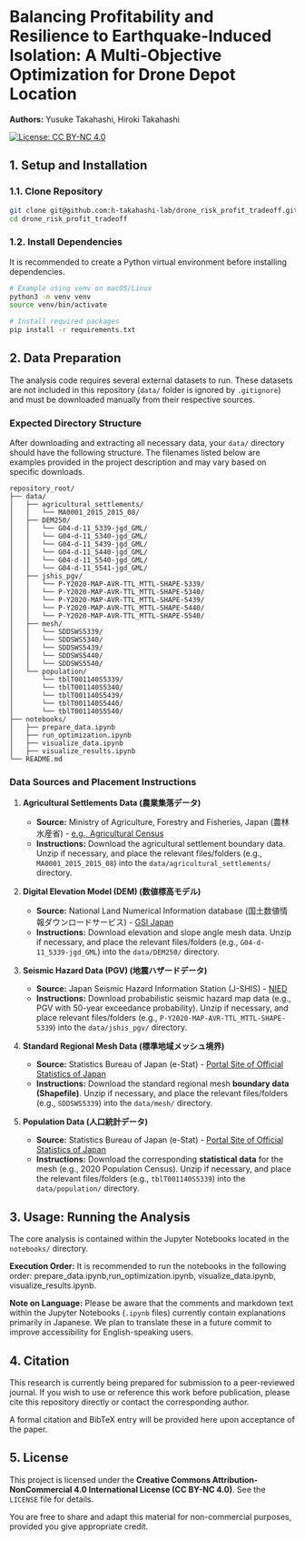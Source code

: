 # Balancing Profitability and Resilience to Earthquake-Induced Isolation: A Multi-Objective Optimization for Drone Depot Location

**Authors:** Yusuke Takahashi, Hiroki Takahashi

[![License: CC BY-NC 4.0](https://img.shields.io/badge/License-CC%20BY--NC%204.0-lightgrey.svg)](https://creativecommons.org/licenses/by-nc/4.0/)

## 1. Setup and Installation

### 1.1. Clone Repository

```bash
git clone git@github.com:h-takahashi-lab/drone_risk_profit_tradeoff.git
cd drone_risk_profit_tradeoff
```

### 1.2. Install Dependencies

It is recommended to create a Python virtual environment before installing dependencies.

```bash
# Example using venv on macOS/Linux
python3 -m venv venv
source venv/bin/activate

# Install required packages
pip install -r requirements.txt
```

## 2. Data Preparation

The analysis code requires several external datasets to run. These datasets are not included in this repository (`data/` folder is ignored by `.gitignore`) and must be downloaded manually from their respective sources.

### Expected Directory Structure

After downloading and extracting all necessary data, your `data/` directory should have the following structure. The filenames listed below are examples provided in the project description and may vary based on specific downloads.

```text
repository_root/
├── data/
│   ├── agricultural_settlements/
│   │   └── MA0001_2015_2015_08/     
│   ├── DEM250/
│   │   └── G04-d-11_5339-jgd_GML/   
│   │   └── G04-d-11_5340-jgd_GML/   
│   │   └── G04-d-11_5439-jgd_GML/   
│   │   └── G04-d-11_5440-jgd_GML/   
│   │   └── G04-d-11_5540-jgd_GML/   
│   │   └── G04-d-11_5541-jgd_GML/   
│   ├── jshis_pgv/
│   │   └── P-Y2020-MAP-AVR-TTL_MTTL-SHAPE-5339/ 
│   │   └── P-Y2020-MAP-AVR-TTL_MTTL-SHAPE-5340/ 
│   │   └── P-Y2020-MAP-AVR-TTL_MTTL-SHAPE-5439/ 
│   │   └── P-Y2020-MAP-AVR-TTL_MTTL-SHAPE-5440/ 
│   │   └── P-Y2020-MAP-AVR-TTL_MTTL-SHAPE-5540/ 
│   ├── mesh/
│   │   └── SDDSWS5339/             
│   │   └── SDDSWS5340/    
│   │   └── SDDSWS5439/    
│   │   └── SDDSWS5440/    
│   │   └── SDDSWS5540/    
│   └── population/
│       └── tblT001140S5339/         
│       └── tblT001140S5340/         
│       └── tblT001140S5439/         
│       └── tblT001140S5440/         
│       └── tblT001140S5540/         
├── notebooks/
│   ├── prepare_data.ipynb
│   ├── run_optimization.ipynb
│   ├── visualize_data.ipynb
│   ├── visualize_results.ipynb
└── README.md
```


### Data Sources and Placement Instructions 

1.  **Agricultural Settlements Data (農業集落データ)**
    * **Source:** Ministry of Agriculture, Forestry and Fisheries, Japan (農林水産省) - [e.g., Agricultural Census](https://www.maff.go.jp/j/tokei/)
    * **Instructions:** Download the agricultural settlement boundary data. Unzip if necessary, and place the relevant files/folders (e.g., `MA0001_2015_2015_08`) into the `data/agricultural_settlements/` directory.

2.  **Digital Elevation Model (DEM) (数値標高モデル)**
    * **Source:** National Land Numerical Information database (国土数値情報ダウンロードサービス) - [GSI Japan](https://nlftp.mlit.go.jp/ksj/gml/datalist/KsjTmplt-G04-d.html)
    * **Instructions:** Download elevation and slope angle mesh data. Unzip if necessary, and place the relevant files/folders (e.g., `G04-d-11_5339-jgd_GML`) into the `data/DEM250/` directory.

3.  **Seismic Hazard Data (PGV) (地震ハザードデータ)**
    * **Source:** Japan Seismic Hazard Information Station (J-SHIS) - [NIED](https://www.j-shis.bosai.go.jp/download)
    * **Instructions:** Download probabilistic seismic hazard map data (e.g., PGV with 50-year exceedance probability). Unzip if necessary, and place relevant files/folders (e.g., `P-Y2020-MAP-AVR-TTL_MTTL-SHAPE-5339`) into the `data/jshis_pgv/` directory.

4.  **Standard Regional Mesh Data (標準地域メッシュ境界)**
    * **Source:** Statistics Bureau of Japan (e-Stat) - [Portal Site of Official Statistics of Japan](https://www.e-stat.go.jp/gis/statmap-search?type=1)
    * **Instructions:** Download the standard regional mesh **boundary data (Shapefile)**. Unzip if necessary, and place the relevant files/folders (e.g., `SDDSWS5339`) into the `data/mesh/` directory.

5.  **Population Data (人口統計データ)**
    * **Source:** Statistics Bureau of Japan (e-Stat) - [Portal Site of Official Statistics of Japan](https://www.e-stat.go.jp/gis/statmap-search?type=1)
    * **Instructions:** Download the corresponding **statistical data** for the mesh (e.g., 2020 Population Census). Unzip if necessary, and place the relevant files/folders (e.g., `tblT001140S5339`) into the `data/population/` directory.


## 3. Usage: Running the Analysis

The core analysis is contained within the Jupyter Notebooks located in the `notebooks/` directory.

**Execution Order:**
It is recommended to run the notebooks in the following order: prepare_data.ipynb,run_optimization.ipynb, visualize_data.ipynb, visualize_results.ipynb.

**Note on Language:** Please be aware that the comments and markdown text within the Jupyter Notebooks (`.ipynb` files) currently contain explanations primarily in Japanese. We plan to translate these in a future commit to improve accessibility for English-speaking users.


## 4. Citation

This research is currently being prepared for submission to a peer-reviewed journal. If you wish to use or reference this work before publication, please cite this repository directly or contact the corresponding author.

A formal citation and BibTeX entry will be provided here upon acceptance of the paper.



## 5. License

This project is licensed under the **Creative Commons Attribution-NonCommercial 4.0 International License (CC BY-NC 4.0)**. See the `LICENSE` file for details.

You are free to share and adapt this material for non-commercial purposes, provided you give appropriate credit.

